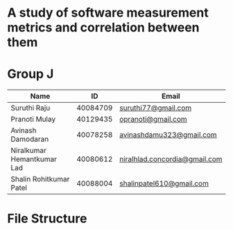 # A study of software measurement metrics and correlation between them

# Group J

| Name                       | ID       | Email                         |
|----------------------------|----------|-------------------------------|
| Suruthi Raju               | 40084709 | suruthi77@gmail.com           |
| Pranoti Mulay              | 40129435 | opranoti@gmail.com            |
| Avinash Damodaran          | 40078258 | avinashdamu323@gmail.com      |
| Niralkumar Hemantkumar Lad | 40080612 | niralhlad.concordia@gmail.com |
| Shalin Rohitkumar Patel    | 40088004 | shalinpatel610@gmail.com      |

# File Structure 
